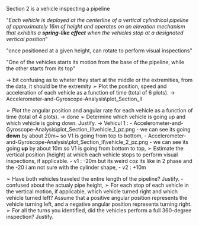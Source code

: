 Section 2 is a vehicle inspecting a pipeline

"*Each vehicle is deployed at the centerline of a vertical cylindrical pipeline
of approximately 16m of height and operates on an elevation mechanism that exhibits a **spring-like effect**
when the vehicles stop at a designated vertical position*"

"once positioned at a given height, can rotate to perform visual inspections"

"One of the vehicles starts its motion from the base of the pipeline, while the other starts from its top"

-> bit confusing as to wheter they start at the middle or the extremities, from the data, it should be the extremity
➢ Plot the position, speed and acceleration of each vehicle as a function of time (total of 6 plots).
-> Accelerometer-and-Gyroscope-Analysis\plot_Section_II

➢ Plot the angular position and angular rate for each vehicle as a function of time (total of 4 plots).
->  done
➢ Determine which vehicle is going up and which vehicle is going down. Justify.
-> Vehicul 1 : 
        - Accelerometer-and-Gyroscope-Analysis\plot_Section_II\vehicle_1_pz.png
                - we can see its going **down** by about 20m~  so V1 is going from top to bottom,
        - Accelerometer-and-Gyroscope-Analysis\plot_Section_II\vehicle_2_pz.png
                - we can see its going **up** by about 10m  so V1 is going from bottom to top,
➢ Estimate the vertical position (height) at which each vehicle stops to perform visual inspections, if
applicable.
        - v1 : -20m  but its weird coz its like in 2 phase and the -20 i am not sure with the cylinder shape, 
        - v2 : +10m 

➢ Have both vehicles traveled the entire length of the pipeline? Justify.
        - confused about the actualy pipe height, 
➢ For each stop of each vehicle in the vertical motion, if applicable, which vehicle turned right and
which vehicle turned left? Assume that a positive angular position represents the vehicle turning
left, and a negative angular position represents turning right.
➢ For all the turns you identified, did the vehicles perform a full 360-degree inspection? Justify.